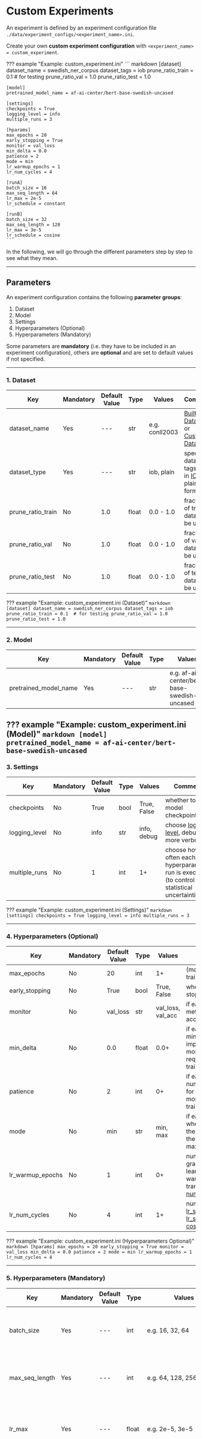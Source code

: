 # Custom Experiments

An experiment is defined by an experiment configuration file ``./data/experiment_configs/<experiment_name>.ini``.

Create your own **custom experiment configuration** with ``<experiment_name> = custom_experiment``.

??? example "Example: custom_experiment.ini"
    ``` markdown
    [dataset]
    dataset_name = swedish_ner_corpus
    dataset_tags = iob
    prune_ratio_train = 0.1  # for testing
    prune_ratio_val = 1.0
    prune_ratio_test = 1.0

    [model]
    pretrained_model_name = af-ai-center/bert-base-swedish-uncased

    [settings]
    checkpoints = True
    logging_level = info
    multiple_runs = 3

    [hparams]
    max_epochs = 20
    early_stopping = True
    monitor = val_loss
    min_delta = 0.0
    patience = 2
    mode = min
    lr_warmup_epochs = 1
    lr_num_cycles = 4

    [runA]
    batch_size = 16
    max_seq_length = 64
    lr_max = 2e-5
    lr_schedule = constant

    [runB]
    batch_size = 32
    max_seq_length = 128
    lr_max = 3e-5
    lr_schedule = cosine
    ```

In the following, we will go through the different parameters step by step to see what they mean.


-----------
## Parameters

An experiment configuration contains the following **parameter groups**:

1. Dataset
2. Model
3. Settings
4. Hyperparameters (Optional)
5. Hyperparameters (Mandatory)

Some parameters are **mandatory** (i.e. they have to be included in an experiment configuration), 
others are **optional** and are set to default values if not specified.

-----------
### 1. Dataset

| Key               | Mandatory | Default Value | Type  | Values         | Comment                                                                                                                                |          
|---                |---        |---            |---    |---             |---                                                                                                                                     |
| dataset_name      | Yes       | ---           | str   | e.g. conll2003 | [Built-in Dataset](../datasets_and_models/#built-in-datasets) or [Custom Dataset](../datasets_and_models/#custom-datasets)             |
| dataset_type      | Yes       | ---           | str   | iob, plain     | specify if dataset tags are in [IOB](https://en.wikipedia.org/wiki/Inside%E2%80%93outside%E2%80%93beginning_(tagging)) or plain format |
| prune_ratio_train | No        | 1.0           | float | 0.0 - 1.0      | fraction of train dataset to be used                                                                                                   |
| prune_ratio_val   | No        | 1.0           | float | 0.0 - 1.0      | fraction of val   dataset to be used                                                                                                   | 
| prune_ratio_test  | No        | 1.0           | float | 0.0 - 1.0      | fraction of test  dataset to be used                                                                                                   |

??? example "Example: custom_experiment.ini (Dataset)"
    ``` markdown
    [dataset]
    dataset_name = swedish_ner_corpus
    dataset_tags = iob
    prune_ratio_train = 0.1  # for testing
    prune_ratio_val = 1.0
    prune_ratio_test = 1.0
    ```

-----------
### 2. Model

| Key                   | Mandatory | Default Value | Type  | Values                                      | Comment                                                                                                            |          
|---                    |---        |---            |---    |---                                          |---                                                                                                                 |
| pretrained_model_name | Yes       | ---           | str   | e.g. af-ai-center/bert-base-swedish-uncased | [Built-in Model](../datasets_and_models/#built-in-models) or [Custom Model](../datasets_and_models/#custom-models) |

??? example "Example: custom_experiment.ini (Model)"
    ``` markdown
    [model]
    pretrained_model_name = af-ai-center/bert-base-swedish-uncased
    ```
-----------
### 3. Settings

| Key               | Mandatory | Default Value | Type  | Values         | Comment                                                                                              |          
|---                |---        |---            |---    |---             |---                                                                                                   |
| checkpoints       | No        | True          | bool  | True, False    | whether to save model checkpoints                                                                    |
| logging_level     | No        | info          | str   | info, debug    | choose [logging level](https://docs.python.org/3/library/logging.html#levels), debug is more verbose |
| multiple_runs     | No        | 1             | int   | 1+             | choose how often each hyperparameter run is executed (to control for statistical uncertainties)      |

??? example "Example: custom_experiment.ini (Settings)"
    ``` markdown
    [settings]
    checkpoints = True
    logging_level = info
    multiple_runs = 3
    ```

-----------
### 4. Hyperparameters (Optional)

| Key               | Mandatory | Default Value | Type  | Values                   | Comment                                                                                                                |          
|---                |---        |---            |---    |---                       |---                                                                                                                     |
| max_epochs        | No        | 20            | int   | 1+                       | (maximum) amount of training epochs                                                                                    |
| early_stopping    | No        | True          | bool  | True, False              | whether to use early stopping                                                                                          |
| monitor           | No        | val_loss      | str   | val_loss, val_acc        | if early stopping is True: metric to monitor (acc = accuracy)                                                                     |
| min_delta         | No        | 0.0           | float | 0.0+                     | if early stopping is True: minimum amount of improvement (w.r.t. monitored metric) required to continue training                  |
| patience          | No        | 2             | int   | 0+                       | if early stopping is True: number of epochs to wait for improvement w.r.t. monitored metric until training is stopped             |
| mode              | No        | min           | str   | min, max                 | if early stopping is True: whether the optimum for the monitored metric is the minimum (val_loss) or maximum (val_acc) value      |
| lr_warmup_epochs  | No        | 1             | int   | 0+                       | number of epochs to gradually increase the learning rate during the warm-up phase, gets translated to [num_warmup_steps](https://huggingface.co/transformers/main_classes/optimizer_schedules.html#transformers.get_scheduler)                          |
| lr_num_cycles     | No        | 4             | int   | 1+                       | num_cycles for [lr_schedule = cosine](https://huggingface.co/transformers/main_classes/optimizer_schedules.html#transformers.get_cosine_schedule_with_warmup) or [lr_schedule = cosine_with_hard_restarts](https://huggingface.co/transformers/main_classes/optimizer_schedules.html#transformers.get_cosine_with_hard_restarts_schedule_with_warmup)                                                                                |

??? example "Example: custom_experiment.ini (Hyperparameters Optional)"
    ``` markdown
    [hparams]
    max_epochs = 20
    early_stopping = True
    monitor = val_loss
    min_delta = 0.0
    patience = 2
    mode = min
    lr_warmup_epochs = 1
    lr_num_cycles = 4
    ```

-----------
### 5. Hyperparameters (Mandatory)

| Key               | Mandatory | Default Value | Type  | Values                                              | Comment                                             |          
|---                |---        |---            |---    |---                                                  |---                                                  |
| batch_size        | Yes       | ---           | int   | e.g. 16, 32, 64                                     | number of training samples in one batch             |
| max_seq_length    | Yes       | ---           | int   | e.g. 64, 128, 256                                   | maximum sequence length used for model's input data |
| lr_max            | Yes       | ---           | float | e.g. 2e-5, 3e-5                                     | maximum learning rate (after warm-up) for [AdamW optimizer](https://huggingface.co/transformers/main_classes/optimizer_schedules.html#transformers.AdamW)                |
| lr_schedule       | Yes       | ---           | str   | constant, linear, cosine, cosine_with_hard_restarts | [Learning Rate Schedule](https://huggingface.co/transformers/main_classes/optimizer_schedules.html#schedules), i.e. how to vary the learning rate (after warm-up)       |

???+ example "Example: custom_experiment.ini (Hyperparameters Mandatory)"
    ``` markdown
    [runA]
    batch_size = 16
    max_seq_length = 64
    lr_max = 2e-5
    lr_schedule = constant

    [runB]
    batch_size = 32
    max_seq_length = 128
    lr_max = 3e-5
    lr_schedule = cosine
    ```

    This creates **2 hyperparameter runs** (`runA` & `runB`). Each hyperparameter run is executed **multiple_runs** times (see [3. Settings](#3-settings)).
